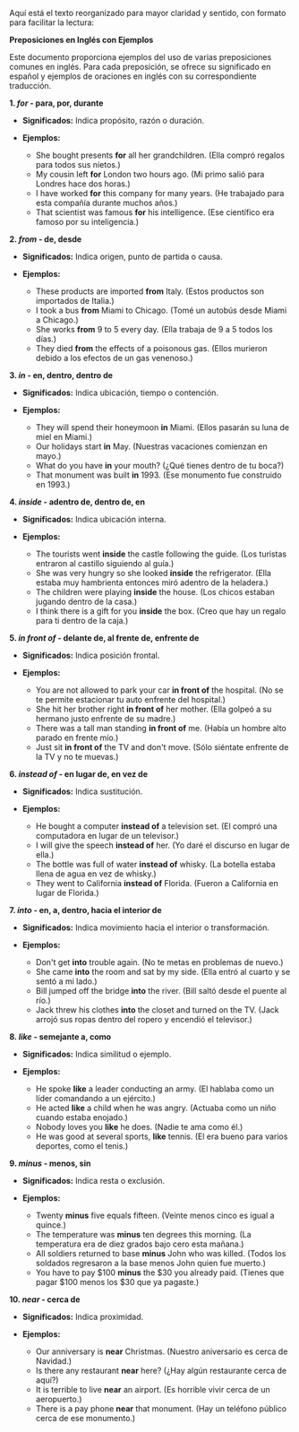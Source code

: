 Aquí está el texto reorganizado para mayor claridad y sentido, con formato para facilitar la lectura:

**Preposiciones en Inglés con Ejemplos**

Este documento proporciona ejemplos del uso de varias preposiciones comunes en inglés. Para cada preposición, se ofrece su significado en español y ejemplos de oraciones en inglés con su correspondiente traducción.

**1. *for* - para, por, durante**

*   **Significados:** Indica propósito, razón o duración.
*   **Ejemplos:**

    *   She bought presents **for** all her grandchildren. (Ella compró regalos para todos sus nietos.)
    *   My cousin left **for** London two hours ago. (Mi primo salió para Londres hace dos horas.)
    *   I have worked **for** this company for many years. (He trabajado para esta compañía durante muchos años.)
    *   That scientist was famous **for** his intelligence. (Ese científico era famoso por su inteligencia.)

**2. *from* - de, desde**

*   **Significados:** Indica origen, punto de partida o causa.
*   **Ejemplos:**

    *   These products are imported **from** Italy. (Estos productos son importados de Italia.)
    *   I took a bus **from** Miami to Chicago. (Tomé un autobús desde Miami a Chicago.)
    *   She works **from** 9 to 5 every day. (Ella trabaja de 9 a 5 todos los días.)
    *   They died **from** the effects of a poisonous gas. (Ellos murieron debido a los efectos de un gas venenoso.)

**3. *in* - en, dentro, dentro de**

*   **Significados:** Indica ubicación, tiempo o contención.
*   **Ejemplos:**

    *   They will spend their honeymoon **in** Miami. (Ellos pasarán su luna de miel en Miami.)
    *   Our holidays start **in** May. (Nuestras vacaciones comienzan en mayo.)
    *   What do you have **in** your mouth? (¿Qué tienes dentro de tu boca?)
    *   That monument was built **in** 1993. (Ese monumento fue construido en 1993.)

**4. *inside* - adentro de, dentro de, en**

*   **Significados:** Indica ubicación interna.
*   **Ejemplos:**

    *   The tourists went **inside** the castle following the guide. (Los turistas entraron al castillo siguiendo al guía.)
    *   She was very hungry so she looked **inside** the refrigerator. (Ella estaba muy hambrienta entonces miró adentro de la heladera.)
    *   The children were playing **inside** the house. (Los chicos estaban jugando dentro de la casa.)
    *   I think there is a gift for you **inside** the box. (Creo que hay un regalo para ti dentro de la caja.)

**5. *in front of* - delante de, al frente de, enfrente de**

*   **Significados:** Indica posición frontal.
*   **Ejemplos:**

    *   You are not allowed to park your car **in front of** the hospital. (No se te permite estacionar tu auto enfrente del hospital.)
    *   She hit her brother right **in front of** her mother. (Ella golpeó a su hermano justo enfrente de su madre.)
    *   There was a tall man standing **in front of** me. (Había un hombre alto parado en frente mío.)
    *   Just sit **in front of** the TV and don't move. (Sólo siéntate enfrente de la TV y no te muevas.)

**6. *instead of* - en lugar de, en vez de**

*   **Significados:** Indica sustitución.
*   **Ejemplos:**

    *   He bought a computer **instead of** a television set. (El compró una computadora en lugar de un televisor.)
    *   I will give the speech **instead of** her. (Yo daré el discurso en lugar de ella.)
    *   The bottle was full of water **instead of** whisky. (La botella estaba llena de agua en vez de whisky.)
    *   They went to California **instead of** Florida. (Fueron a California en lugar de Florida.)

**7. *into* - en, a, dentro, hacia el interior de**

*   **Significados:** Indica movimiento hacia el interior o transformación.
*   **Ejemplos:**

    *   Don't get **into** trouble again. (No te metas en problemas de nuevo.)
    *   She came **into** the room and sat by my side. (Ella entró al cuarto y se sentó a mi lado.)
    *   Bill jumped off the bridge **into** the river. (Bill saltó desde el puente al río.)
    *   Jack threw his clothes **into** the closet and turned on the TV. (Jack arrojó sus ropas dentro del ropero y encendió el televisor.)

**8. *like* - semejante a, como**

*   **Significados:** Indica similitud o ejemplo.
*   **Ejemplos:**

    *   He spoke **like** a leader conducting an army. (El hablaba como un líder comandando a un ejército.)
    *   He acted **like** a child when he was angry. (Actuaba como un niño cuando estaba enojado.)
    *   Nobody loves you **like** he does. (Nadie te ama como él.)
    *   He was good at several sports, **like** tennis. (El era bueno para varios deportes, como el tenis.)

**9. *minus* - menos, sin**

*   **Significados:** Indica resta o exclusión.
*   **Ejemplos:**

    *   Twenty **minus** five equals fifteen. (Veinte menos cinco es igual a quince.)
    *   The temperature was **minus** ten degrees this morning. (La temperatura era de diez grados bajo cero esta mañana.)
    *   All soldiers returned to base **minus** John who was killed. (Todos los soldados regresaron a la base menos John quien fue muerto.)
    *   You have to pay $100 **minus** the $30 you already paid. (Tienes que pagar $100 menos los $30 que ya pagaste.)

**10. *near* - cerca de**

*   **Significados:** Indica proximidad.
*   **Ejemplos:**

    *   Our anniversary is **near** Christmas. (Nuestro aniversario es cerca de Navidad.)
    *   Is there any restaurant **near** here? (¿Hay algún restaurante cerca de aquí?)
    *   It is terrible to live **near** an airport. (Es horrible vivir cerca de un aeropuerto.)
    *   There is a pay phone **near** that monument. (Hay un teléfono público cerca de ese monumento.)
